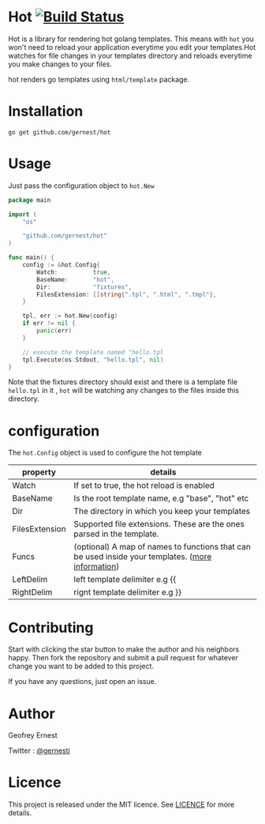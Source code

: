 # Hot [![Build Status](https://travis-ci.org/gernest/hot.svg)](https://travis-ci.org/gernest/hot)

Hot is a library for rendering hot golang templates. This means with `hot` you won't need to reload your application everytime you edit your templates.Hot watches for file changes in your templates directory and reloads everytime you make changes to your files.

hot renders go templates using `html/template` package.

# Installation

	go get github.com/gernest/hot

# Usage

Just pass the configuration object to `hot.New`

```go
package main

import (
    "os"

    "github.com/gernest/hot"
)

func main() {
    config := &hot.Config{
        Watch:          true,
        BaseName:       "hot",
        Dir:            "fixtures",
        FilesExtension: []string{".tpl", ".html", ".tmpl"},
    }

    tpl, err := hot.New(config)
    if err != nil {
        panic(err)
    }

    // execute the template named "hello.tpl
    tpl.Execute(os.Stdout, "hello.tpl", nil)
}

```

Note that the fixtures directory should exist and there is a template file `hello.tpl` in it , `hot` will be watching any changes to the files inside this directory.

# configuration

The `hot.Config` object is used to configure the hot template

property| details
--------|---------
Watch| If set to true, the hot reload is enabled
BaseName| Is the root template name, e.g "base", "hot" etc
Dir| The directory in which you keep your templates
FilesExtension| Supported file extensions. These are the ones parsed in the template.
Funcs| (optional) A map of names to functions that can be used inside your templates. ([more information](https://golang.org/pkg/text/template/#FuncMap))
LeftDelim| left template delimiter e.g {{
RightDelim| rignt template delimiter e.g }}



# Contributing

Start with clicking the star button to make the author and his neighbors happy. Then fork the repository and submit a pull request for whatever change you want to be added to this project.

If you have any questions, just open an issue.

# Author
Geofrey Ernest

Twitter  : [@gernesti](https://twitter.com/gernesti)


# Licence

This project is released under the MIT licence. See [LICENCE](LICENCE) for more details.
